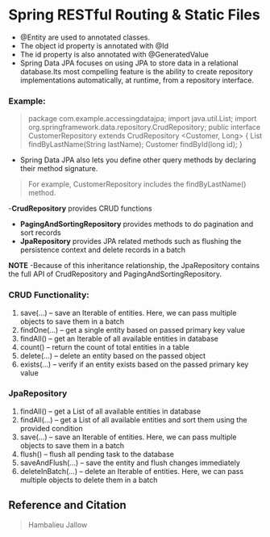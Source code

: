 #  Spring RESTful Routing & Static Files

- @Entity are used to annotated classes.
- The object id property is annotated with @Id
- The id property is also annotated with @GeneratedValue
- Spring Data JPA focuses on using JPA to store data in a relational database.Its most compelling feature is the ability to create repository implementations automatically, at runtime, from a repository interface.

### Example:

> package com.example.accessingdatajpa;
> import java.util.List;
import org.springframework.data.repository.CrudRepository;
public interface CustomerRepository extends CrudRepository <Customer, Long> {
List <Customer> findByLastName(String lastName);
Customer findById(long id); }

- Spring Data JPA also lets you define other query methods by declaring their method signature.

>For example, CustomerRepository includes the findByLastName() method.

-**CrudRepository** provides CRUD functions

- **PagingAndSortingRepository** provides methods to do pagination and sort records
- **JpaRepository** provides JPA related methods such as flushing the persistence context and delete records in a batch

**NOTE**
-Because of this inheritance relationship, the JpaRepository contains the full API of CrudRepository and PagingAndSortingRepository.

### CRUD Functionality:

1. save(…) – save an Iterable of entities. Here, we can pass multiple objects to save them in a batch
2. findOne(…) – get a single entity based on passed primary key value
3. findAll() – get an Iterable of all available entities in database
4. count() – return the count of total entities in a table
5. delete(…) – delete an entity based on the passed object
6. exists(…) – verify if an entity exists based on the passed primary key value

### JpaRepository

1. findAll() – get a List of all available entities in database
2. findAll(…) – get a List of all available entities and sort them using the provided condition
3. save(…) – save an Iterable of entities. Here, we can pass multiple objects to save them in a batch
4. flush() – flush all pending task to the database
5. saveAndFlush(…) – save the entity and flush changes immediately
6. deleteInBatch(…) – delete an Iterable of entities. Here, we can pass multiple objects to delete them in a batch





## Reference and Citation

> Hambalieu Jallow